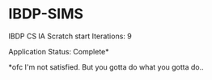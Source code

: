 # IBDP-SIMS
IBDP CS IA
Scratch start Iterations: 9

Application Status: Complete*


*ofc I'm not satisfied. But you gotta do what you gotta do..
